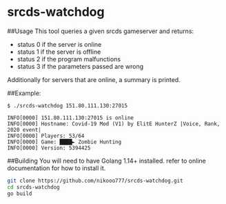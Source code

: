 # srcds-watchdog

##Usage
This tool queries a given srcds gameserver and returns:

* status 0 if the server is online
* status 1 if the server is offline
* status 2 if the program malfunctions
* status 3 if the parameters passed are wrong

Additionally for servers that are online, a summary is printed.

##Example:

```
$ ./srcds-watchdog 151.80.111.130:27015

INFO[0000] 151.80.111.130:27015 is online               
INFO[0000] Hostname: Covid-19 Mod (V1) by ElitE HunterZ |Voice, Rank, 2020 event| 
INFO[0000] Players: 53/64                                
INFO[0000] Game: ████► Zombie Hunting                   
INFO[0000] Version: 5394425   
```


##Building
You will need to have Golang 1.14+ installed. refer to online documentation for how to install it.

```bash
git clone https://github.com/nikooo777/srcds-watchdog.git
cd srcds-watchdog
go build
```
